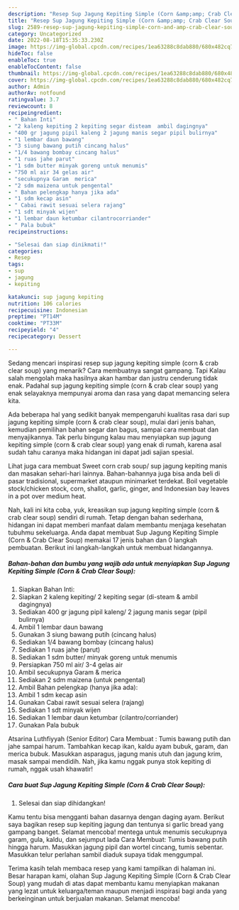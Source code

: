 ```yaml
---
description: "Resep Sup Jagung Kepiting Simple (Corn &amp;amp; Crab Clear Soup) yang Menggugah Selera"
title: "Resep Sup Jagung Kepiting Simple (Corn &amp;amp; Crab Clear Soup) yang Menggugah Selera"
slug: 2589-resep-sup-jagung-kepiting-simple-corn-and-amp-crab-clear-soup-yang-menggugah-selera
category: Uncategorized
date: 2022-08-18T15:35:33.230Z
image: https://img-global.cpcdn.com/recipes/1ea63288c8dab880/680x482cq70/sup-jagung-kepiting-simple-corn-crab-clear-soup-foto-resep-utama.jpg
hideToc: false
enableToc: true
enableTocContent: false
thumbnail: https://img-global.cpcdn.com/recipes/1ea63288c8dab880/680x482cq70/sup-jagung-kepiting-simple-corn-crab-clear-soup-foto-resep-utama.jpg
cover: https://img-global.cpcdn.com/recipes/1ea63288c8dab880/680x482cq70/sup-jagung-kepiting-simple-corn-crab-clear-soup-foto-resep-utama.jpg
author: Admin
authorAv: notfound
ratingvalue: 3.7
reviewcount: 8
recipeingredient:
- " Bahan Inti"
- "2 kaleng kepiting 2 kepiting segar disteam  ambil dagingnya"
- "400 gr jagung pipil kaleng 2 jagung manis segar pipil bulirnya"
- "1 lembar daun bawang"
- "3 siung bawang putih cincang halus"
- "1/4 bawang bombay cincang halus"
- "1 ruas jahe parut"
- "1 sdm butter minyak goreng untuk menumis"
- "750 ml air 34 gelas air"
- "secukupnya Garam  merica"
- "2 sdm maizena untuk pengental"
- " Bahan pelengkap hanya jika ada"
- "1 sdm kecap asin"
- " Cabai rawit sesuai selera rajang"
- "1 sdt minyak wijen"
- "1 lembar daun ketumbar cilantrocorriander"
- " Pala bubuk"
recipeinstructions:

- "Selesai dan siap dinikmati!"
categories:
- Resep
tags:
- sup
- jagung
- kepiting

katakunci: sup jagung kepiting 
nutrition: 106 calories
recipecuisine: Indonesian
preptime: "PT14M"
cooktime: "PT33M"
recipeyield: "4"
recipecategory: Dessert

---
```



Sedang mencari inspirasi resep sup jagung kepiting simple (corn &amp; crab clear soup) yang menarik? Cara membuatnya sangat gampang. Tapi Kalau salah mengolah maka hasilnya akan hambar dan justru cenderung tidak enak. Padahal sup jagung kepiting simple (corn &amp; crab clear soup) yang enak selayaknya mempunyai aroma dan rasa yang dapat memancing selera kita.


Ada beberapa hal yang sedikit banyak mempengaruhi kualitas rasa dari sup jagung kepiting simple (corn &amp; crab clear soup), mulai dari jenis bahan, kemudian pemilihan bahan segar dan bagus, sampai cara membuat dan menyajikannya. Tak perlu bingung kalau mau menyiapkan sup jagung kepiting simple (corn &amp; crab clear soup) yang enak di rumah, karena asal sudah tahu caranya maka hidangan ini dapat jadi sajian spesial.

Lihat juga cara membuat Sweet corn crab soup/ sup jagung kepiting manis dan masakan sehari-hari lainnya. Bahan-bahannya juga bisa anda beli di pasar tradisional, supermarket ataupun minimarket terdekat. Boil vegetable stock/chicken stock, corn, shallot, garlic, ginger, and Indonesian bay leaves in a pot over medium heat.


Nah, kali ini kita coba, yuk, kreasikan sup jagung kepiting simple (corn &amp; crab clear soup) sendiri di rumah. Tetap dengan bahan sederhana, hidangan ini dapat memberi manfaat dalam membantu menjaga kesehatan tubuhmu sekeluarga. Anda dapat membuat Sup Jagung Kepiting Simple (Corn &amp; Crab Clear Soup) memakai 17 jenis bahan dan 0 langkah pembuatan. Berikut ini langkah-langkah untuk membuat hidangannya.

<!--inarticleads1-->

##### Bahan-bahan dan bumbu yang wajib ada untuk menyiapkan Sup Jagung Kepiting Simple (Corn &amp; Crab Clear Soup):

1. Siapkan  Bahan Inti:
1. Siapkan 2 kaleng kepiting/ 2 kepiting segar (di-steam &amp; ambil dagingnya)
1. Sediakan 400 gr jagung pipil kaleng/ 2 jagung manis segar (pipil bulirnya)
1. Ambil 1 lembar daun bawang
1. Gunakan 3 siung bawang putih (cincang halus)
1. Sediakan 1/4 bawang bombay (cincang halus)
1. Sediakan 1 ruas jahe (parut)
1. Sediakan 1 sdm butter/ minyak goreng untuk menumis
1. Persiapkan 750 ml air/ 3-4 gelas air
1. Ambil secukupnya Garam &amp; merica
1. Sediakan 2 sdm maizena (untuk pengental)
1. Ambil  Bahan pelengkap (hanya jika ada):
1. Ambil 1 sdm kecap asin
1. Gunakan  Cabai rawit sesuai selera (rajang)
1. Sediakan 1 sdt minyak wijen
1. Sediakan 1 lembar daun ketumbar (cilantro/corriander)
1. Gunakan  Pala bubuk


Atsarina Luthfiyyah (Senior Editor) Cara Membuat : Tumis bawang putih dan jahe sampai harum. Tambahkan kecap ikan, kaldu ayam bubuk, garam, dan merica bubuk. Masukkan asparagus, jagung manis utuh dan jagung krim, masak sampai mendidih. Nah, jika kamu nggak punya stok kepiting di rumah, nggak usah khawatir! 

<!--inarticleads2-->

##### Cara buat Sup Jagung Kepiting Simple (Corn &amp; Crab Clear Soup):


1. Selesai dan siap dihidangkan!

Kamu tentu bisa mengganti bahan dasarnya dengan daging ayam. Berikut saya bagikan resep sup kepiting jagung dan tentunya si garlic bread yang gampang banget. Selamat mencoba! mentega untuk menumis secukupnya garam, gula, kaldu, dan sejumput lada Cara Membuat: Tumis bawang putih hingga harum. Masukkan jagung pipil dan wortel cincang, tumis sebentar. Masukkan telur perlahan sambil diaduk supaya tidak menggumpal. 

Terima kasih telah membaca resep yang kami tampilkan di halaman ini. Besar harapan kami, olahan Sup Jagung Kepiting Simple (Corn &amp; Crab Clear Soup) yang mudah di atas dapat membantu kamu menyiapkan makanan yang lezat untuk keluarga/teman maupun menjadi inspirasi bagi anda yang berkeinginan untuk berjualan makanan. Selamat mencoba!
